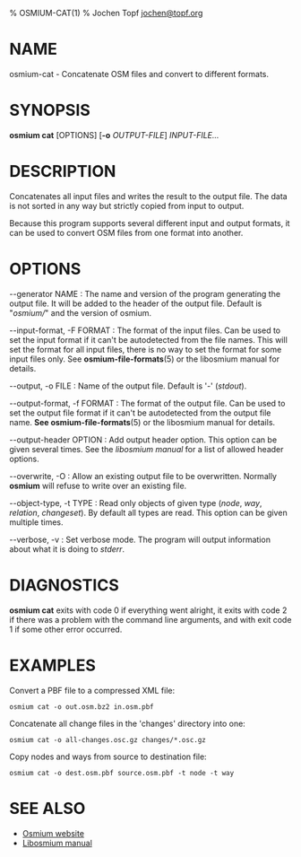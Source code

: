 % OSMIUM-CAT(1)
% Jochen Topf <jochen@topf.org>

# NAME

osmium-cat - Concatenate OSM files and convert to different formats.


# SYNOPSIS

**osmium cat** \[OPTIONS\] \[**-o** *OUTPUT-FILE*\] *INPUT-FILE...*


# DESCRIPTION

Concatenates all input files and writes the result to the output file. The data
is not sorted in any way but strictly copied from input to output.

Because this program supports several different input and output formats, it
can be used to convert OSM files from one format into another.


# OPTIONS

--generator NAME
:   The name and version of the program generating the output file. It will be
    added to the header of the output file. Default is "*osmium/*" and the version
    of osmium.

--input-format, -F FORMAT
:   The format of the input files. Can be used to set the input format if it
    can't be autodetected from the file names. This will set the format for
    all input files, there is no way to set the format for some input files
    only. See **osmium-file-formats**(5) or the libosmium manual for details.

--output, -o FILE
:   Name of the output file. Default is '-' (*stdout*).

--output-format, -f FORMAT
:   The format of the output file. Can be used to set the output file format
    if it can't be autodetected from the output file name.
    **See osmium-file-formats**(5) or the libosmium manual for details.

--output-header OPTION
:   Add output header option. This option can be given several times. See the
    *libosmium manual* for a list of allowed header options.

--overwrite, -O
:   Allow an existing output file to be overwritten. Normally **osmium** will
    refuse to write over an existing file.

--object-type, -t TYPE
:   Read only objects of given type (*node*, *way*, *relation*, *changeset*).
    By default all types are read. This option can be given multiple times.

--verbose, -v
:   Set verbose mode. The program will output information about what it is
    doing to *stderr*.


# DIAGNOSTICS

**osmium cat** exits with code 0 if everything went alright, it exits
with code 2 if there was a problem with the command line arguments,
and with exit code 1 if some other error occurred.


# EXAMPLES

Convert a PBF file to a compressed XML file:

    osmium cat -o out.osm.bz2 in.osm.pbf

Concatenate all change files in the 'changes' directory into one:

    osmium cat -o all-changes.osc.gz changes/*.osc.gz

Copy nodes and ways from source to destination file:

    osmium cat -o dest.osm.pbf source.osm.pbf -t node -t way


# SEE ALSO

* [Osmium website](http://osmcode.org/osmium)
* [Libosmium manual](http://osmcode.org/libosmium/manual/libosmium-manual.html)


